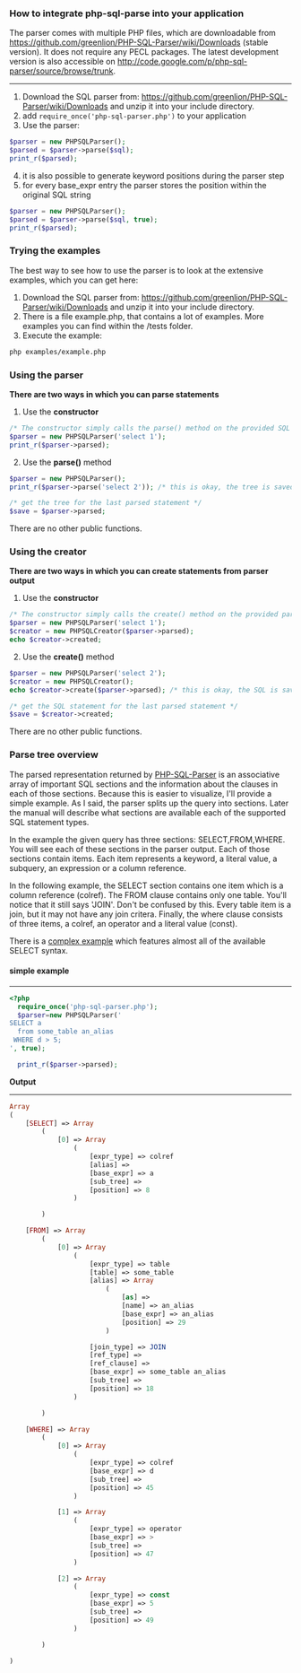 ### How to integrate php-sql-parse into your application

The parser comes with multiple PHP files, which are downloadable from https://github.com/greenlion/PHP-SQL-Parser/wiki/Downloads (stable version). It does not require any PECL packages. The latest development version is also accessible on http://code.google.com/p/php-sql-parser/source/browse/trunk.

***

1. Download the SQL parser from: https://github.com/greenlion/PHP-SQL-Parser/wiki/Downloads and unzip it into your include directory.
2. add `require_once('php-sql-parser.php')` to your application
3. Use the parser:  

 ```php
 $parser = new PHPSQLParser();
 $parsed = $parser->parse($sql);
 print_r($parsed);
 ```

4. it is also possible to generate keyword positions during the parser step
5. for every base_expr entry the parser stores the position within the original SQL string  

 ```php
 $parser = new PHPSQLParser();
 $parsed = $parser->parse($sql, true);
 print_r($parsed);
 ```

### Trying the examples

The best way to see how to use the parser is to look at the extensive examples, which you can get here:

1. Download the SQL parser from: https://github.com/greenlion/PHP-SQL-Parser/wiki/Downloads and unzip it into your include directory.
2. There is a file example.php, that contains a lot of examples. More examples you can find within the /tests folder.
3. Execute the example:
 
 ```Bash
 php examples/example.php
 ```

### Using the parser
**There are two ways in which you can parse statements**

1. Use the **constructor**  

 ```php
 /* The constructor simply calls the parse() method on the provided SQL for convenience.*/
 $parser = new PHPSQLParser('select 1');
 print_r($parser->parsed);
 ```

2. Use the **parse()** method  

 ```php
 $parser = new PHPSQLParser();
 print_r($parser->parse('select 2')); /* this is okay, the tree is saved in the _parsed_ property.

 /* get the tree for the last parsed statement */
 $save = $parser->parsed;
 ```

There are no other public functions.

### Using the creator
**There are two ways in which you can create statements from parser output**

1. Use the **constructor**  
  
 ```php
 /* The constructor simply calls the create() method on the provided parser tree output for convenience. */
 $parser = new PHPSQLParser('select 1');
 $creator = new PHPSQLCreator($parser->parsed);
 echo $creator->created;
 ```
  
2. Use the **create()** method  

 ```php
 $parser = new PHPSQLParser('select 2');
 $creator = new PHPSQLCreator();
 echo $creator->create($parser->parsed); /* this is okay, the SQL is saved in the _created_ property. */

 /* get the SQL statement for the last parsed statement */
 $save = $creator->created;
 ```

There are no other public functions.

### Parse tree overview

The parsed representation returned by [PHP-SQL-Parser](https://github.com/greenlion/PHP-SQL-Parser) is an associative array of important SQL sections and the information about the clauses in each of those sections. Because this is easier to visualize, I'll provide a simple example. As I said, the parser splits up the query into sections. Later the manual will describe what sections are available each of the supported SQL statement types.

In the example the given query has three sections: SELECT,FROM,WHERE. You will see each of these sections in the parser output. Each of those sections contain items. Each item represents a keyword, a literal value, a subquery, an expression or a column reference.

In the following example, the SELECT section contains one item which is a column reference (colref). The FROM clause contains only one table. You'll notice that it still says 'JOIN'. Don't be confused by this. Every table item is a join, but it may not have any join critera. Finally, the where clause consists of three items, a colref, an operator and a literal value (const).

There is a [complex example](./Complex-Example) which features almost all of the available SELECT syntax.

#### simple example

***
```php
<?php
  require_once('php-sql-parser.php');
  $parser=new PHPSQLParser('
SELECT a 
  from some_table an_alias
 WHERE d > 5;
', true);

  print_r($parser->parsed);  
```

**Output**

***
```php
Array
(
    [SELECT] => Array
        (
            [0] => Array
                (
                    [expr_type] => colref
                    [alias] => 
                    [base_expr] => a
                    [sub_tree] => 
                    [position] => 8
                )

        )

    [FROM] => Array
        (
            [0] => Array
                (
                    [expr_type] => table
                    [table] => some_table
                    [alias] => Array
                        (
                            [as] => 
                            [name] => an_alias
                            [base_expr] => an_alias
                            [position] => 29
                        )

                    [join_type] => JOIN
                    [ref_type] => 
                    [ref_clause] => 
                    [base_expr] => some_table an_alias
                    [sub_tree] => 
                    [position] => 18
                )

        )

    [WHERE] => Array
        (
            [0] => Array
                (
                    [expr_type] => colref
                    [base_expr] => d
                    [sub_tree] => 
                    [position] => 45
                )

            [1] => Array
                (
                    [expr_type] => operator
                    [base_expr] => >
                    [sub_tree] => 
                    [position] => 47
                )

            [2] => Array
                (
                    [expr_type] => const
                    [base_expr] => 5
                    [sub_tree] => 
                    [position] => 49
                )

        )

)
```